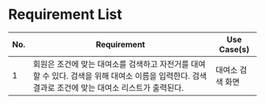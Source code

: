# Requirement List

| **No.** | **Requirement**                                                                                                                                     | **Use Case(s)**  |
| ------- | --------------------------------------------------------------------------------------------------------------------------------------------------- | ---------------- |
| 1       | 회원은 조건에 맞는 대여소를 검색하고 자전거를 대여할 수 있다. 검색을 위해 대여소 이름을 입력한다. 검색 결과로 조건에 맞는 대여소 리스트가 출력된다. | 대여소 검색 화면 |
